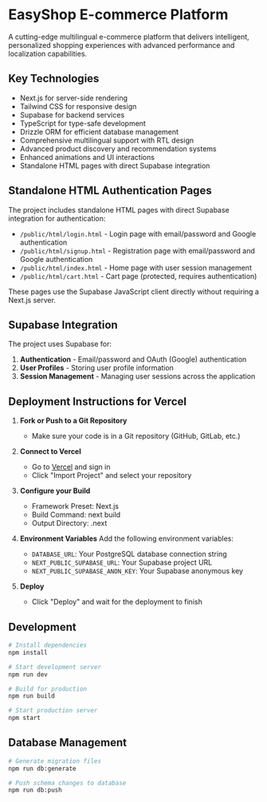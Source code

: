 # EasyShop E-commerce Platform

A cutting-edge multilingual e-commerce platform that delivers intelligent, personalized shopping experiences with advanced performance and localization capabilities.

## Key Technologies

- Next.js for server-side rendering
- Tailwind CSS for responsive design
- Supabase for backend services
- TypeScript for type-safe development
- Drizzle ORM for efficient database management
- Comprehensive multilingual support with RTL design
- Advanced product discovery and recommendation systems
- Enhanced animations and UI interactions
- Standalone HTML pages with direct Supabase integration

## Standalone HTML Authentication Pages

The project includes standalone HTML pages with direct Supabase integration for authentication:

- `/public/html/login.html` - Login page with email/password and Google authentication
- `/public/html/signup.html` - Registration page with email/password and Google authentication
- `/public/html/index.html` - Home page with user session management
- `/public/html/cart.html` - Cart page (protected, requires authentication)

These pages use the Supabase JavaScript client directly without requiring a Next.js server.

## Supabase Integration

The project uses Supabase for:

1. **Authentication** - Email/password and OAuth (Google) authentication
2. **User Profiles** - Storing user profile information
3. **Session Management** - Managing user sessions across the application

## Deployment Instructions for Vercel

1. **Fork or Push to a Git Repository**
   - Make sure your code is in a Git repository (GitHub, GitLab, etc.)

2. **Connect to Vercel**
   - Go to [Vercel](https://vercel.com) and sign in
   - Click "Import Project" and select your repository

3. **Configure your Build**
   - Framework Preset: Next.js
   - Build Command: next build
   - Output Directory: .next

4. **Environment Variables**
   Add the following environment variables:
   - `DATABASE_URL`: Your PostgreSQL database connection string
   - `NEXT_PUBLIC_SUPABASE_URL`: Your Supabase project URL
   - `NEXT_PUBLIC_SUPABASE_ANON_KEY`: Your Supabase anonymous key

5. **Deploy**
   - Click "Deploy" and wait for the deployment to finish

## Development

```bash
# Install dependencies
npm install

# Start development server
npm run dev

# Build for production
npm run build

# Start production server
npm start
```

## Database Management

```bash
# Generate migration files
npm run db:generate

# Push schema changes to database
npm run db:push
```